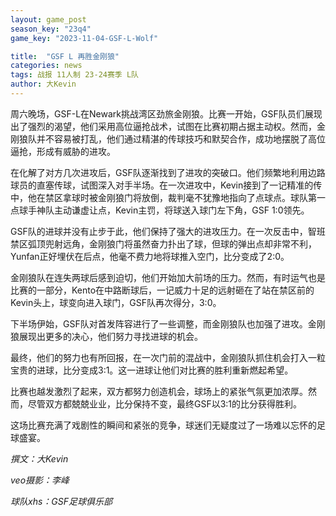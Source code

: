 ```yaml
---
layout: game_post
season_key: "23q4"
game_key: "2023-11-04-GSF-L-Wolf"

title:  "GSF L 再胜金刚狼"
categories: news
tags: 战报 11人制 23-24赛季 L队
author: 大Kevin
---
```


周六晚场，GSF-L在Newark挑战湾区劲旅金刚狼。比赛一开始，GSF队员们展现出了强烈的渴望，他们采用高位逼抢战术，试图在比赛初期占据主动权。然而，金刚狼队并不容易被打乱，他们通过精湛的传球技巧和默契合作，成功地摆脱了高位逼抢，形成有威胁的进攻。

在化解了对方几次进攻后，GSF队逐渐找到了进攻的突破口。他们频繁地利用边路球员的直塞传球，试图深入对手半场。在一次进攻中，Kevin接到了一记精准的传中，他在禁区拿球时被金刚狼门将放倒，裁判毫不犹豫地指向了点球点。球队第一点球手神队主动谦虚让点，Kevin主罚，将球送入球门左下角，GSF 1:0领先。

GSF队的进球并没有止步于此，他们保持了强大的进攻压力。在一次反击中，智班禁区弧顶兜射远角，金刚狼门将虽然奋力扑出了球，但球的弹出点却非常不利，Yunfan正好埋伏在后点，他毫不费力地将球推入空门，比分变成了2:0。

金刚狼队在连失两球后感到迫切，他们开始加大前场的压力。然而，有时运气也是比赛的一部分，Kento在中路断球后，一记威力十足的远射砸在了站在禁区前的Kevin头上，球变向进入球门，GSF队再次得分，3:0。

下半场伊始，GSF队对首发阵容进行了一些调整，而金刚狼队也加强了进攻。金刚狼展现出更多的决心，他们努力寻找进球的机会。

最终，他们的努力也有所回报，在一次门前的混战中，金刚狼队抓住机会打入一粒宝贵的进球，比分变成3:1。这一进球让他们对比赛的胜利重新燃起希望。

比赛也越发激烈了起来，双方都努力创造机会，球场上的紧张气氛更加浓厚。然而，尽管双方都兢兢业业，比分保持不变，最终GSF以3:1的比分获得胜利。

这场比赛充满了戏剧性的瞬间和紧张的竞争，球迷们无疑度过了一场难以忘怀的足球盛宴。

*撰文：大Kevin*

*veo摄影：李峰*

*球队xhs：GSF足球俱乐部*
